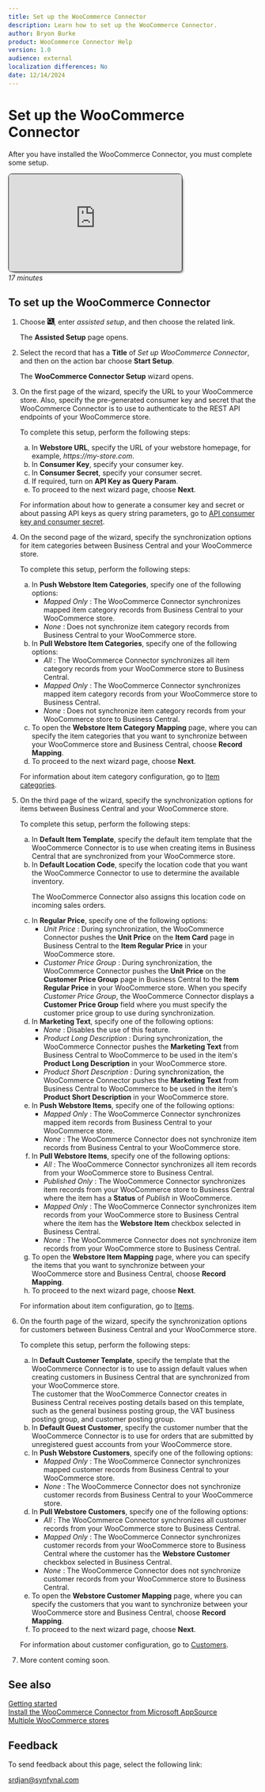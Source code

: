```yaml
---
title: Set up the WooCommerce Connector
description: Learn how to set up the WooCommerce Connector.
author: Bryon Burke
product: WooCommerce Connector Help
version: 1.0
audience: external
localization differences: No
date: 12/14/2024
---
```


<!-- markdownlint-disable MD006 MD007 MD009 MD024 MD025 MD033 -->
<!--// cspell:ignore  markdownlint allowfullscreen keyframes WooCommerce autoplay webstore -->

# Set up the WooCommerce Connector

After you have installed the WooCommerce Connector, you must complete some setup.

<iframe width="350" height="197" src="https://www.youtube.com/embed/oQrN34-WnT8" title="YouTube video player" frameborder="0" allow="accelerometer; autoplay; clipboard-write; encrypted-media; gyroscope; picture-in-picture" allowfullscreen style="border:1px solid; border-color:#0a0a0a;box-shadow:5px 5px 5px -5px #0a0a0a;border-radius:7px"></iframe><br><i>17 minutes</i>

## To set up the WooCommerce Connector

1. Choose ![Lightbulb that opens the Tell Me feature.](media/ui-search/search_small.png "Tell me what you want to do"), enter <i>assisted setup</i>, and then choose the related link.

   The <b>Assisted Setup</b> page opens.

1. Select the record that has a <b>Title</b> of <i>Set up WooCommerce Connector</i>, and then on the action bar choose <b>Start Setup</b>.

   The <b>WooCommerce Connector Setup</b> wizard opens.

1. On the first page of the wizard, specify the URL to your WooCommerce store. Also, specify the pre-generated consumer key and secret that the WooCommerce Connector is to use to authenticate to the REST API endpoints of your WooCommerce store.

   To complete this setup, perform the following steps:
   <ol type="a">
    <li>In <b>Webstore URL</b>, specify the URL of your webstore homepage, for example, <i>https://my-store.com</i>.</li>
    <li>In <b>Consumer Key</b>, specify your consumer key.</li>
    <li>In <b>Consumer Secret</b>, specify your consumer secret.</li>
    <li>If required, turn on <b>API Key as Query Param</b>.</li>
    <li>To proceed to the next wizard page, choose <b>Next</b>.</li>
   </ol>

   For information about how to generate a consumer key and secret or about passing API keys as query string parameters, go to <a href="api-consumer-key-consumer-secret.md" target="_blank">API consumer key and consumer secret</a>.

1. On the second page of the wizard, specify the synchronization options for item categories between Business Central and your WooCommerce store.

   To complete this setup, perform the following steps:
   <ol type="a">
    <li>In <b>Push Webstore Item Categories</b>, specify one of the following options:
     <ul>
      <li><i>Mapped Only</i> : The WooCommerce Connector synchronizes mapped item category records from Business Central to your WooCommerce store.</li>
      <li><i>None</i> : Does not synchronize item category records from Business Central to your WooCommerce store.</li>
     </ul></li>
    <li>In <b>Pull Webstore Item Categories</b>, specify one of the following options:
     <ul>
      <li><i>All</i> : The WooCommerce Connector synchronizes all item category records from your WooCommerce store to Business Central.</li>
      <li><i>Mapped Only</i> : The WooCommerce Connector synchronizes mapped item category records from your WooCommerce store to Business Central.</li>
      <li><i>None</i> : Does not synchronize item category records from your WooCommerce store to Business Central.</li>
     </ul></li>
    <li>To open the <b>Webstore Item Category Mapping</b> page, where you can specify the item categories that you want to synchronize between your WooCommerce store and Business Central, choose <b>Record Mapping</b>.</li>
    <li>To proceed to the next wizard page, choose <b>Next</b>.</li>
   </ol>

   For information about item category configuration, go to <a href="item-categories.md" target="_blank">Item categories</a>.

1. On the third page of the wizard, specify the synchronization options for items between Business Central and your WooCommerce store.

   To complete this setup, perform the following steps:
   <ol type="a">
    <li>In <b>Default Item Template</b>, specify the default item template that the WooCommerce Connector is to use when creating items in Business Central that are synchronized from your WooCommerce store.</li>
    <li>In <b>Default Location Code</b>, specify the location code that you want the WooCommerce Connector to use to determine the available inventory.<br>
     <p>The WooCommerce Connector also assigns this location code on incoming sales orders.</p></li>
    <li>In <b>Regular Price</b>, specify one of the following options:
     <ul>
      <li><i>Unit Price</i> : During synchronization, the WooCommerce Connector pushes the <b>Unit Price</b> on the <b>Item Card</b> page in Business Central to the <b>Item Regular Price</b> in your WooCommerce store.</li>
      <li><i>Customer Price Group</i> : During synchronization, the WooCommerce Connector pushes the <b>Unit Price</b> on the <b>Customer Price Group</b> page in Business Central to the <b>Item Regular Price</b> in your WooCommerce store. When you specify <i>Customer Price Group</i>, the WooCommerce Connector displays a <b>Customer Price Group</b> field where you must specify the customer price group to use during synchronization.</li>
     </ul></li>
    <li>In <b>Marketing Text</b>, specify one of the following options:
     <ul>
      <li><i>None</i> : Disables the use of this feature.</li>
      <li><i>Product Long Description</i> : During synchronization, the WooCommerce Connector pushes the <b>Marketing Text</b> from Business Central to WooCommerce to be used in the item's <b>Product Long Description</b> in your WooCommerce store.</li>
      <li><i>Product Short Description</i> : During synchronization, the WooCommerce Connector pushes the <b>Marketing Text</b> from Business Central to WooCommerce to be used in the item's <b>Product Short Description</b> in your WooCommerce store.</li>
     </ul></li>
    <li>In <b>Push Webstore Items</b>, specify one of the following options:
     <ul>
      <li><i>Mapped Only</i> : The WooCommerce Connector synchronizes mapped item records from Business Central to your WooCommerce store.</li>
      <li><i>None</i> : The WooCommerce Connector does not synchronize item records from Business Central to your WooCommerce store.</li>
     </ul></li>
    <li>In <b>Pull Webstore Items</b>, specify one of the following options:
     <ul>
      <li><i>All</i> : The WooCommerce Connector synchronizes all item records from your WooCommerce store to Business Central.</li>
      <li><i>Published Only</i> : The WooCommerce Connector synchronizes item records from your WooCommerce store to Business Central where the item has a <b>Status</b> of <i>Publish</i> in WooCommerce.</li>
      <li><i>Mapped Only</i> : The WooCommerce Connector synchronizes item records from your WooCommerce store to Business Central where the item has the <b>Webstore Item</b> checkbox selected in Business Central.</li>
      <li><i>None</i> : The WooCommerce Connector does not synchronize item records from your WooCommerce store to Business Central.</li>
     </ul></li>
    <li>To open the <b>Webstore Item Mapping</b> page, where you can specify the items that you want to synchronize between your WooCommerce store and Business Central, choose <b>Record Mapping</b>.</li>
    <li>To proceed to the next wizard page, choose <b>Next</b>.</li>
   </ol>

   For information about item configuration, go to <a href="items.md" target="_blank">Items</a>.

1. On the fourth page of the wizard, specify the synchronization options for customers between Business Central and your WooCommerce store.

   To complete this setup, perform the following steps:
   <ol type="a">
    <li>In <b>Default Customer Template</b>, specify the template that the WooCommerce Connector is to use to assign default values when creating customers in Business Central that are synchronized from your WooCommerce store.<br>
     The customer that the WooCommerce Connector creates in Business Central receives posting details based on this template, such as the general business posting group, the VAT business posting group, and customer posting group.</li>
    <li>In <b>Default Guest Customer</b>, specify the customer number that the WooCommerce Connector is to use for orders that are submitted by unregistered guest accounts from your WooCommerce store.</li>
    <li>In <b>Push Webstore Customers</b>, specify one of the following options:
     <ul>
      <li><i>Mapped Only</i> : The WooCommerce Connector synchronizes mapped customer records from Business Central to your WooCommerce store.</li>
      <li><i>None</i> : The WooCommerce Connector does not synchronize customer records from Business Central to your WooCommerce store.</li>
     </ul></li>
    <li>In <b>Pull Webstore Customers</b>, specify one of the following options:
     <ul>
      <li><i>All</i> : The WooCommerce Connector synchronizes all customer records from your WooCommerce store to Business Central.</li>
      <li><i>Mapped Only</i> : The WooCommerce Connector synchronizes customer records from your WooCommerce store to Business Central where the customer has the <b>Webstore Customer</b> checkbox selected in Business Central.</li>
      <li><i>None</i> : The WooCommerce Connector does not synchronize customer records from your WooCommerce store to Business Central.</li>
     </ul></li>
    <li>To open the <b>Webstore Customer Mapping</b> page, where you can specify the customers that you want to synchronize between your WooCommerce store and Business Central, choose <b>Record Mapping</b>.</li>
    <li>To proceed to the next wizard page, choose <b>Next</b>.</li>
   </ol>

   For information about customer configuration, go to <a href="customers.md" target="_blank">Customers</a>.

1. More content coming soon.

## See also

[Getting started](getting-started.md)  
[Install the WooCommerce Connector from Microsoft AppSource](install-woocommerce-connector-from-microsoft-appsource.md)  
[Multiple WooCommerce stores](multiple-woocommerce-stores.md)  

## Feedback

To send feedback about this page, select the following link:

[srdjan@synfynal.com](mailto:srdjan@synfynal.com?subject=Documentation%20Feedback%20Product%20Docs:%20set-up-woocommerce-connector)
